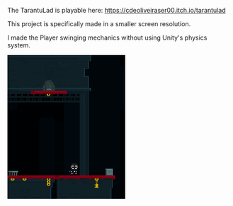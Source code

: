 The TarantuLad is playable here: https://cdeoliveiraser00.itch.io/tarantulad

This project is specifically made in a smaller screen resolution.

I made the Player swinging mechanics without using Unity's physics system.

![](Images/Swing_01.gif)
